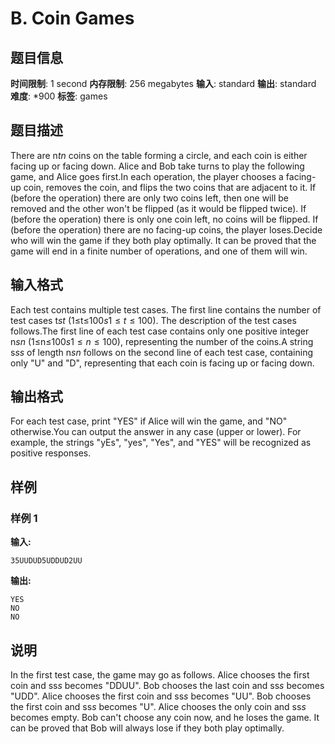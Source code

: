 # B. Coin Games

## 题目信息

**时间限制**: 1 second
**内存限制**: 256 megabytes
**输入**: standard
**输出**: standard
**难度**: *900
**标签**: games

## 题目描述

There are n$t$$n$ coins on the table forming a circle, and each coin is either facing up or facing down. Alice and Bob take turns to play the following game, and Alice goes first.In each operation, the player chooses a facing-up coin, removes the coin, and flips the two coins that are adjacent to it. If (before the operation) there are only two coins left, then one will be removed and the other won't be flipped (as it would be flipped twice). If (before the operation) there is only one coin left, no coins will be flipped. If (before the operation) there are no facing-up coins, the player loses.Decide who will win the game if they both play optimally. It can be proved that the game will end in a finite number of operations, and one of them will win.

## 输入格式

Each test contains multiple test cases. The first line contains the number of test cases t$s$$t$ (1≤t≤100$s$$1\le t\le 100$). The description of the test cases follows.The first line of each test case contains only one positive integer n$s$$n$ (1≤n≤100$s$$1 \leq n \leq 100$), representing the number of the coins.A string s$s$$s$ of length n$s$$n$ follows on the second line of each test case, containing only "U" and "D", representing that each coin is facing up or facing down.

## 输出格式

For each test case, print "YES" if Alice will win the game, and "NO" otherwise.You can output the answer in any case (upper or lower). For example, the strings "yEs", "yes", "Yes", and "YES" will be recognized as positive responses.

## 样例

### 样例 1

**输入:**
```
35UUDUD5UDDUD2UU
```

**输出:**
```
YES
NO
NO
```

## 说明

In the first test case, the game may go as follows. Alice chooses the first coin and ss$s$ becomes "DDUU". Bob chooses the last coin and ss$s$ becomes "UDD". Alice chooses the first coin and ss$s$ becomes "UU". Bob chooses the first coin and ss$s$ becomes "U". Alice chooses the only coin and ss$s$ becomes empty. Bob can't choose any coin now, and he loses the game. It can be proved that Bob will always lose if they both play optimally.
